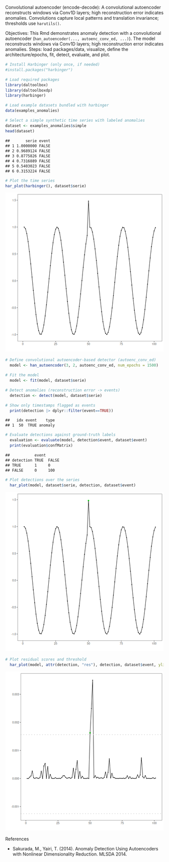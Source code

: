 Convolutional autoencoder (encode-decode): A convolutional autoencoder reconstructs windows via Conv1D layers; high reconstruction error indicates anomalies. Convolutions capture local patterns and translation invariance; thresholds use `harutils()`.

Objectives: This Rmd demonstrates anomaly detection with a convolutional autoencoder (`han_autoencoder(..., autoenc_conv_ed, ...)`). The model reconstructs windows via Conv1D layers; high reconstruction error indicates anomalies. Steps: load packages/data, visualize, define the architecture/epochs, fit, detect, evaluate, and plot.


``` r
# Install Harbinger (only once, if needed)
#install.packages("harbinger")
```


``` r
# Load required packages
library(daltoolbox)
library(daltoolboxdp)
library(harbinger) 
```


``` r
# Load example datasets bundled with harbinger
data(examples_anomalies)
```


``` r
# Select a simple synthetic time series with labeled anomalies
dataset <- examples_anomalies$simple
head(dataset)
```

```
##       serie event
## 1 1.0000000 FALSE
## 2 0.9689124 FALSE
## 3 0.8775826 FALSE
## 4 0.7316889 FALSE
## 5 0.5403023 FALSE
## 6 0.3153224 FALSE
```


``` r
# Plot the time series
har_plot(harbinger(), dataset$serie)
```

![plot of chunk unnamed-chunk-5](fig/han_autoenc_conv_ed/unnamed-chunk-5-1.png)


``` r
# Define convolutional autoencoder-based detector (autoenc_conv_ed)
  model <- han_autoencoder(3, 2, autoenc_conv_ed, num_epochs = 1500)
```


``` r
# Fit the model
  model <- fit(model, dataset$serie)
```


``` r
# Detect anomalies (reconstruction error -> events)
  detection <- detect(model, dataset$serie)
```


``` r
# Show only timestamps flagged as events
  print(detection |> dplyr::filter(event==TRUE))
```

```
##   idx event    type
## 1  50  TRUE anomaly
```


``` r
# Evaluate detections against ground-truth labels
  evaluation <- evaluate(model, detection$event, dataset$event)
  print(evaluation$confMatrix)
```

```
##           event      
## detection TRUE  FALSE
## TRUE      1     0    
## FALSE     0     100
```


``` r
# Plot detections over the series
  har_plot(model, dataset$serie, detection, dataset$event)
```

![plot of chunk unnamed-chunk-11](fig/han_autoenc_conv_ed/unnamed-chunk-11-1.png)

``` r
# Plot residual scores and threshold
  har_plot(model, attr(detection, "res"), detection, dataset$event, yline = attr(detection, "threshold"))
```

![plot of chunk unnamed-chunk-12](fig/han_autoenc_conv_ed/unnamed-chunk-12-1.png)

References 

- Sakurada, M., Yairi, T. (2014). Anomaly Detection Using Autoencoders with Nonlinear Dimensionality Reduction. MLSDA 2014.
